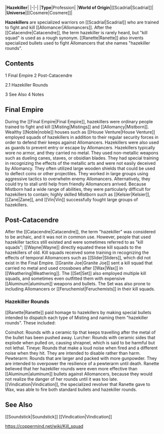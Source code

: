 |**Hazekiller**|
|-|-|
|**Type**|Profession|
|**World of Origin**|[[Scadrial\|Scadrial]]|
|**Universe**|[[Cosmere\|Cosmere]]|

**Hazekillers** are specialized warriors on [[Scadrial\|Scadrial]] who are trained to fight and kill [[Allomancer\|Allomancers]].
After the [[Catacendre\|Catacendre]], the term hazekiller is rarely heard, but "kill squad" is used as a rough synonym. [[Ranette\|Ranette]] also invents specialized bullets used to fight Allomancers that she names "hazekiller rounds".

## Contents

1 Final Empire
2 Post-Catacendre

2.1 Hazekiller Rounds


3 See Also
4 Notes


## Final Empire
During the [[Final Empire\|Final Empire]], hazekillers were ordinary people trained to fight and kill [[Misting\|Mistings]] and [[Allomancy\|Mistborn]]. Wealthy [[Noble\|noble]] houses such as [[House Venture\|House Venture]] employed squads of hazekillers in addition to their regular security forces in order to defend their keeps against Allomancers. Hazekillers were also used as guards to prevent entry or escape by Allomancers.
Hazekillers typically wore no armor, and they carried no metal. They used non-metallic weapons such as dueling canes, staves, or obsidian blades. They had special training in recognizing the effects of the metallic arts and were not easily deceived by Allomancy. They often utilized large wooden shields that could be used to deflect coins or other projectiles. They worked in large groups using aggressive tactics to overwhelm enemy Allomancers. Alternatively, they could try to stall until help from friendly Allomancers arrived. Because Mistborn had a wide range of abilities, they were particularly difficult for hazekillers to contain; highly skilled Mistborn such as [[Kelsier\|Kelsier]], [[Zane\|Zane]], and [[Vin\|Vin]] successfully fought large groups of hazekillers.

## Post-Catacendre
After the [[Catacendre\|Catacendre]], the term "hazekiller" was considered to be archaic, and it was not in common use. However, people that used hazekiller tactics still existed and were sometimes referred to as "kill squads"; [[Wayne\|Wayne]] directly equated these kill squads to the hazekillers of old. Kill squads received some training in recognizing the effects of temporal Allomancers such as [[Slider\|Sliders]], which did not exist in the Final Empire.
[[Granite Joe\|Granite Joe]] sent a kill squad that carried no metal and used crossbows after [[Wax\|Wax]] in [[Weathering\|Weathering]]. The [[Set\|Set]] also employed multiple kill squads, and sometimes even outfitted them with expensive [[Aluminum\|aluminum]] weapons and bullets. The Set was also prone to including Allomancers or [[Feruchemist\|Feruchemists]] in their kill squads.

### Hazekiller Rounds
[[Ranette\|Ranette]] paid homage to hazekillers by making special bullets intended to dispatch each type of Misting and naming them "hazekiller rounds". These included:

Coinshot: Rounds with a ceramic tip that keeps travelling after the metal of the bullet has been pushed away.
Lurcher: Rounds with ceramic sides that explode when pulled on, causing shrapnel, which is said to be harmful but not lethal.
Tineye: Rounds that make a loud noise when fired and a different noise when they hit. They are intended to disable rather than harm.
Pewterarm: Rounds that are larger and packed with more gunpowder. They are intended to overpower the resilience of a pewterarm until death.
Ranette believed that her hazekiller rounds were even more effective than [[Aluminum\|aluminum]] bullets against Allomancers, because they would not realize the danger of her rounds until it was too late. [[Vindication\|Vindication]], the specialized revolver that Ranette gave to Wax, was able to fire both standard bullets and hazekiller rounds.

## See Also
[[Soundstick\|Soundstick]]
[[Vindication\|Vindication]]


https://coppermind.net/wiki/Kill_squad